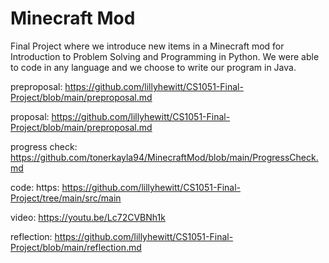 # Minecraft Mod

Final Project where we introduce new items in a Minecraft mod for Introduction to Problem Solving and Programming in Python. We were able to code in any language and we choose to write our program in Java.

preproposal: https://github.com/lillyhewitt/CS1051-Final-Project/blob/main/preproposal.md 

proposal: https://github.com/lillyhewitt/CS1051-Final-Project/blob/main/preproposal.md

progress check: https://github.com/tonerkayla94/MinecraftMod/blob/main/ProgressCheck.md 

code: https: https://github.com/lillyhewitt/CS1051-Final-Project/tree/main/src/main

video: https://youtu.be/Lc72CVBNh1k

reflection: https://github.com/lillyhewitt/CS1051-Final-Project/blob/main/reflection.md 
